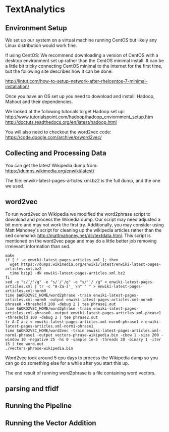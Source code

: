 # TextAnalytics

Environment Setup
-----------------
We set up our system on a virtual machine running CentOS but likely any Linux distribution would work fine.

If using CentOS:
We recommend downloading a version of CentOS with a desktop environment set up rather than the CentOS minimal install. It can be a little bit tricky connecting CentOS minimal to the internet for the first time, but the following site describes how it can be done:

http://lintut.com/how-to-setup-network-after-rhelcentos-7-minimal-installation/

Once you have an OS set up you need to download and install:
Hadoop, Mahout and their dependencies.

We looked at the following tutorials to get Hadoop set up:
http://www.tutorialspoint.com/hadoop/hadoop_enviornment_setup.htm
http://doctuts.readthedocs.org/en/latest/hadoop.html

You will also need to checkout the word2vec code:
https://code.google.com/archive/p/word2vec/

Collecting and Processing Data
-------------------------------
You can get the latest Wikipedia dump from:
https://dumps.wikimedia.org/enwiki/latest/

The file: enwiki-latest-pages-articles.xml.bz2 is the full dump, and the one we used.

word2vec
--------
To run word2vec on Wikipedia we modified the word2phrase script to download and process the Wikiedia dump. Our script may need adjusted a bit more and may not work the first try. Additionally, you may consider using Matt Mahoney's script for cleaning up the wikipedia articles rather than the sed command: http://mattmahoney.net/dc/textdata.html. This script is mentioned on the word2vec page and may do a little better job removing irrelevant information than sed.

	make
	if [ ! -e enwiki-latest-pages-articles.xml ]; then
	  wget https://dumps.wikimedia.org/enwiki/latest/enwiki-latest-pages-articles.xml.bz2
	  time bzip2 -dk enwiki-latest-pages-articles.xml.bz2
	fi
	sed -e "s/’/'/g" -e "s/′/'/g" -e "s/''/ /g" < enwiki-latest-pages-articles.xml | tr -c "A-Za-z'_ \n" " " > enwiki-latest-pages-articles.xml-norm0
	time $WORD2VEC_HOME/word2phrase -train enwiki-latest-pages-articles.xml-norm0 -output enwiki-latest-pages-articles.xml-norm0-phrase0 -threshold 200 -debug 2 | tee phrase1.out
	time $WORD2VEC_HOME/word2phrase -train enwiki-latest-pages-articles.xml-phrase0 -output enwiki-latest-pages-articles.xml-phrase1 -threshold 100 -debug 2 | tee phrase2.out
	tr A-Z a-z < enwiki-latest-pages-articles.xml-norm0-phrase1 > enwiki-latest-pages-articles.xml-norm1-phrase1
	time $WORD2VEC_HOME/word2vec -train enwiki-latest-pages-articles.xml-norm1-phrase1 -output vectors-phrase-wikipedia.bin -cbow 1 -size 200 -window 10 -negative 25 -hs 0 -sample 1e-5 -threads 20 -binary 1 -iter 15 | tee word.out
	./vectors-phrase-wikipedia.bin

Word2vec took around 5 cpu days to process the Wikipedia dump so you can go do something else for a while after you start this up.

The end result of running word2phrase is a file containing word vectors.

parsing and tfidf
-----------------


Running the Pipeline
--------------------

Running the Vector Addition
---------------------------
